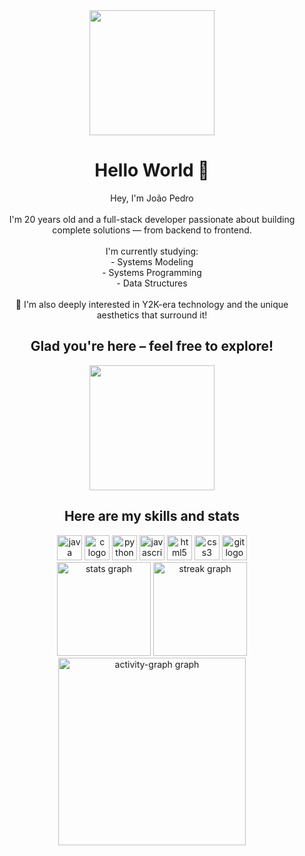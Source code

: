 <div align="center">
  <img height="200" src="https://media0.giphy.com/media/v1.Y2lkPTc5MGI3NjExa2d3ZWJocWV1eGwxYmViaTNxNWxrc2F2Zm5udHpmeGpvZXBwODVpZyZlcD12MV9pbnRlcm5hbF9naWZfYnlfaWQmY3Q9Zw/l0MYInVlNJkrygcNO/giphy.gif" />
</div>

<h1 align="center">Hello World 👋</h1>

<p align="center">
Hey, I'm João Pedro<br><br>
I'm 20 years old and a full-stack developer passionate about building complete solutions — from backend to frontend.<br><br>
I'm currently studying:<br>
- Systems Modeling<br>
- Systems Programming<br>
- Data Structures<br><br>
📎 I'm also deeply interested in Y2K-era technology and the unique aesthetics that surround it!
</p>

<h2 align="center">Glad you're here – feel free to explore!</h2>
<div align="center">
  <img height="200" src="https://media0.giphy.com/media/v1.Y2lkPTc5MGI3NjExdmw5cnpiOWlobHh5b3J1eG1vazNteHFwZ2RudWo1N29va284ZXprYyZlcD12MV9pbnRlcm5hbF9naWZfYnlfaWQmY3Q9Zw/q3pLCQEeAG3nO/giphy.gif" />
</div>

<h2 align="center">Here are my skills and stats</h2>
<div align="center">
  <img src="https://cdn.jsdelivr.net/gh/devicons/devicon/icons/java/java-original.svg" height="40" alt="java logo" />
  <img src="https://cdn.jsdelivr.net/gh/devicons/devicon/icons/c/c-original.svg" height="40" alt="c logo" />
  <img src="https://cdn.jsdelivr.net/gh/devicons/devicon/icons/python/python-original.svg" height="40" alt="python logo" />
  <img src="https://cdn.jsdelivr.net/gh/devicons/devicon/icons/javascript/javascript-original.svg" height="40" alt="javascript logo" />
  <img src="https://cdn.jsdelivr.net/gh/devicons/devicon/icons/html5/html5-original.svg" height="40" alt="html5 logo" />
  <img src="https://cdn.jsdelivr.net/gh/devicons/devicon/icons/css3/css3-original.svg" height="40" alt="css3 logo" />
  <img src="https://cdn.jsdelivr.net/gh/devicons/devicon/icons/git/git-original.svg" height="40" alt="git logo" />
</div>

<div align="center">
  <img src="https://github-readme-stats.vercel.app/api?username=joaopedrodebritodantas&hide_title=false&hide_rank=false&show_icons=true&include_all_commits=true&count_private=true&disable_animations=false&theme=merko&locale=en&hide_border=false&order=1" height="150" alt="stats graph" />
  <img src="https://streak-stats.demolab.com?user=joaopedrodebritodantas&locale=en&mode=daily&theme=merko&hide_border=false&border_radius=5&order=3" height="150" alt="streak graph" />
</div>

<div align="center">
  <img src="https://github-readme-activity-graph.vercel.app/graph?username=joaopedrodebritodantas&radius=16&theme=merko&area=true&order=5" height="300" alt="activity-graph graph" />
</div>
